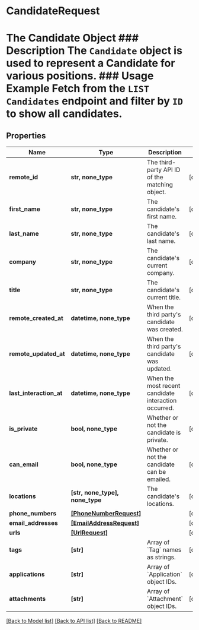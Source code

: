 # CandidateRequest

# The Candidate Object ### Description The `Candidate` object is used to represent a Candidate for various positions.  ### Usage Example Fetch from the `LIST Candidates` endpoint and filter by `ID` to show all candidates.

## Properties
Name | Type | Description | Notes
------------ | ------------- | ------------- | -------------
**remote_id** | **str, none_type** | The third-party API ID of the matching object. | [optional] 
**first_name** | **str, none_type** | The candidate&#39;s first name. | [optional] 
**last_name** | **str, none_type** | The candidate&#39;s last name. | [optional] 
**company** | **str, none_type** | The candidate&#39;s current company. | [optional] 
**title** | **str, none_type** | The candidate&#39;s current title. | [optional] 
**remote_created_at** | **datetime, none_type** | When the third party&#39;s candidate was created. | [optional] 
**remote_updated_at** | **datetime, none_type** | When the third party&#39;s candidate was updated. | [optional] 
**last_interaction_at** | **datetime, none_type** | When the most recent candidate interaction occurred. | [optional] 
**is_private** | **bool, none_type** | Whether or not the candidate is private. | [optional] 
**can_email** | **bool, none_type** | Whether or not the candidate can be emailed. | [optional] 
**locations** | **[str, none_type], none_type** | The candidate&#39;s locations. | [optional] 
**phone_numbers** | [**[PhoneNumberRequest]**](PhoneNumberRequest.md) |  | [optional] 
**email_addresses** | [**[EmailAddressRequest]**](EmailAddressRequest.md) |  | [optional] 
**urls** | [**[UrlRequest]**](UrlRequest.md) |  | [optional] 
**tags** | **[str]** | Array of &#x60;Tag&#x60; names as strings. | [optional] 
**applications** | **[str]** | Array of &#x60;Application&#x60; object IDs. | [optional] 
**attachments** | **[str]** | Array of &#x60;Attachment&#x60; object IDs. | [optional] 

[[Back to Model list]](../README.md#documentation-for-models) [[Back to API list]](../README.md#documentation-for-api-endpoints) [[Back to README]](../README.md)


